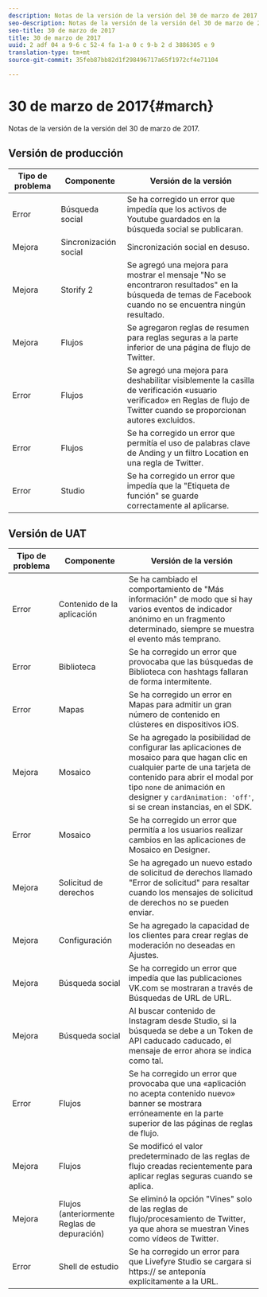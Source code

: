```yaml
---
description: Notas de la versión de la versión del 30 de marzo de 2017.
seo-description: Notas de la versión de la versión del 30 de marzo de 2017.
seo-title: 30 de marzo de 2017
title: 30 de marzo de 2017
uuid: 2 adf 04 a 9-6 c 52-4 fa 1-a 0 c 9-b 2 d 3886305 e 9
translation-type: tm+mt
source-git-commit: 35feb87bb82d1f298496717a65f1972cf4e71104

---
```



# 30 de marzo de 2017{#march}

Notas de la versión de la versión del 30 de marzo de 2017.

## Versión de producción

| Tipo de problema | Componente | Versión de la versión |
|---|---|---|
| Error | Búsqueda social | Se ha corregido un error que impedía que los activos de Youtube guardados en la búsqueda social se publicaran. |
| Mejora | Sincronización social | Sincronización social en desuso. |
| Mejora | Storify 2 | Se agregó una mejora para mostrar el mensaje &quot;No se encontraron resultados&quot; en la búsqueda de temas de Facebook cuando no se encuentra ningún resultado. |
| Mejora | Flujos | Se agregaron reglas de resumen para reglas seguras a la parte inferior de una página de flujo de Twitter. |
| Error | Flujos | Se agregó una mejora para deshabilitar visiblemente la casilla de verificación «usuario verificado» en Reglas de flujo de Twitter cuando se proporcionan autores excluidos. |
| Error | Flujos | Se ha corregido un error que permitía el uso de palabras clave de Anding y un filtro Location en una regla de Twitter. |
| Error | Studio | Se ha corregido un error que impedía que la &quot;Etiqueta de función&quot; se guarde correctamente al aplicarse. |

## Versión de UAT

| Tipo de problema | Componente | Versión de la versión |
|---|---|---|
| Error | Contenido de la aplicación | Se ha cambiado el comportamiento de &quot;Más información&quot; de modo que si hay varios eventos de indicador anónimo en un fragmento determinado, siempre se muestra el evento más temprano. |
| Error | Biblioteca | Se ha corregido un error que provocaba que las búsquedas de Biblioteca con hashtags fallaran de forma intermitente. |
| Error | Mapas | Se ha corregido un error en Mapas para admitir un gran número de contenido en clústeres en dispositivos iOS. |
| Mejora | Mosaico | Se ha agregado la posibilidad de configurar las aplicaciones de mosaico para que hagan clic en cualquier parte de una tarjeta de contenido para abrir el modal por tipo `none` de animación en designer y `cardAnimation: 'off'`, si se crean instancias, en el SDK. |
| Error | Mosaico | Se ha corregido un error que permitía a los usuarios realizar cambios en las aplicaciones de Mosaico en Designer. |
| Mejora | Solicitud de derechos | Se ha agregado un nuevo estado de solicitud de derechos llamado &quot;Error de solicitud&quot; para resaltar cuando los mensajes de solicitud de derechos no se pueden enviar. |
| Mejora | Configuración | Se ha agregado la capacidad de los clientes para crear reglas de moderación no deseadas en Ajustes. |
| Mejora | Búsqueda social | Se ha corregido un error que impedía que las publicaciones VK.com se mostraran a través de Búsquedas de URL de URL. |
| Mejora | Búsqueda social | Al buscar contenido de Instagram desde Studio, si la búsqueda se debe a un Token de API caducado caducado, el mensaje de error ahora se indica como tal. |
| Error | Flujos | Se ha corregido un error que provocaba que una «aplicación no acepta contenido nuevo» banner se mostrara erróneamente en la parte superior de las páginas de reglas de flujo. |
| Mejora | Flujos | Se modificó el valor predeterminado de las reglas de flujo creadas recientemente para aplicar reglas seguras cuando se aplica. |
| Mejora | Flujos (anteriormente Reglas de depuración) | Se eliminó la opción &quot;Vines&quot; solo de las reglas de flujo/procesamiento de Twitter, ya que ahora se muestran Vines como vídeos de Twitter. |
| Error | Shell de estudio | Se ha corregido un error para que Livefyre Studio se cargara si https:// se anteponía explícitamente a la URL. |

